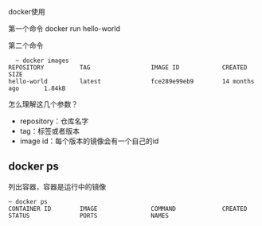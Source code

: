 docker使用

第一个命令
 docker run hello-world
 
 第二个命令

```
  ~ docker images
REPOSITORY          TAG                 IMAGE ID            CREATED             SIZE
hello-world         latest              fce289e99eb9        14 months ago       1.84kB

```
怎么理解这几个参数？

- repository：仓库名字
- tag：标签或者版本
- image id：每个版本的镜像会有一个自己的id

## docker ps
列出容器，容器是运行中的镜像

```
~ docker ps
CONTAINER ID        IMAGE               COMMAND             CREATED             STATUS              PORTS               NAMES
```

